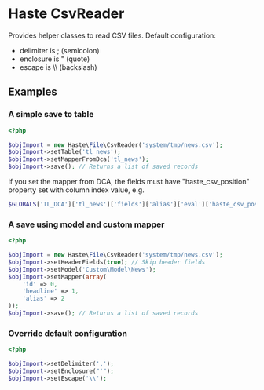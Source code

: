 # Haste CsvReader

Provides helper classes to read CSV files. Default configuration:

- delimiter is ; (semicolon)
- enclosure is " (quote)
- escape is \\\ (backslash)


## Examples ##

### A simple save to table ###

```php
<?php

$objImport = new Haste\File\CsvReader('system/tmp/news.csv');
$objImport->setTable('tl_news');
$objImport->setMapperFromDca('tl_news');
$objImport->save(); // Returns a list of saved records
```

If you set the mapper from DCA, the fields must have "haste\_csv\_position" property set with column index value, e.g.

```php
$GLOBALS['TL_DCA']['tl_news']['fields']['alias']['eval']['haste_csv_position'] = 2;
```

### A save using model and custom mapper ###

```php
<?php

$objImport = new Haste\File\CsvReader('system/tmp/news.csv');
$objImport->setHeaderFields(true); // Skip header fields
$objImport->setModel('Custom\Model\News');
$objImport->setMapper(array(
    'id' => 0,
    'headline' => 1,
    'alias' => 2
));
$objImport->save(); // Returns a list of saved records
```

### Override default configuration ###

```php
<?php

$objImport->setDelimiter(',');
$objImport->setEnclosure("'");
$objImport->setEscape('\\');
```